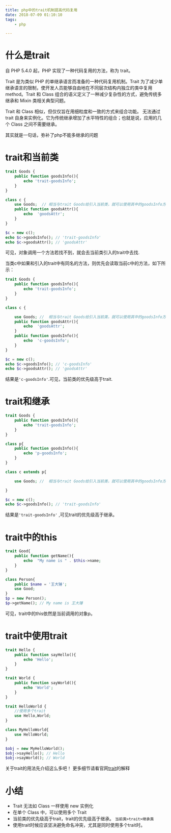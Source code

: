 ```yaml
---
title: php中的trait机制提高代码复用
date: 2018-07-09 01:10:10
tags:
	- php

---
```




# 什么是trait

自 PHP 5.4.0 起，PHP 实现了一种代码复用的方法，称为 trait。

Trait 是为类似 PHP 的单继承语言而准备的一种代码复用机制。Trait 为了减少单继承语言的限制，使开发人员能够自由地在不同层次结构内独立的类中复用 method。Trait 和 Class 组合的语义定义了一种减少复杂性的方式，避免传统多继承和 Mixin 类相关典型问题。

Trait 和 Class 相似，但仅仅旨在用细粒度和一致的方式来组合功能。 无法通过 trait 自身来实例化。它为传统继承增加了水平特性的组合；也就是说，应用的几个 Class 之间不需要继承。

其实就是一句话，弥补了php不能多继承的问题

# trait和当前类
```php
trait Goods {
	public function goodsInfo(){
		echo 'trait-goodsInfo';
	}
}

class c {
	use Goods;  // 相当与trait Goods给引入当前类，就可以使用其中的goodsInfo方法
	public function goodsAttr(){
		echo  'goodsAttr';
	}
}

$c = new c();
echo $c->goodsInfo(); // 'trait-goodsInfo'   
echo $c->goodsAttr(); // 'goodsAttr'
```

可见，对象调用一个方法若找不到，就会去当前类引入的trait中去找.

当类c中如果和引入的trait中有同名的方法，则优先会读取当前c中的方法，如下所示：

```php
trait Goods {
	public function goodsInfo(){
		echo 'trait-goodsInfo';
	}
}

class c {

	use Goods; //  相当与trait Goods给引入当前类，就可以使用其中的goodsInfo方法
	public function goodsAttr(){
		echo  'goodsAttr';
	}
	public function goodsInfo(){
		echo  'c-goodsInfo';
	}
}

$c = new c();
echo $c->goodsInfo(); // 'c-goodsInfo'
echo $c->goodsAttr(); // 'goodsAttr'

```

结果是`'c-goodsInfo'`.可见，当前类的优先级高于trait.

# trait和继承

```php
trait Goods {
	public function goodsInfo(){
		echo 'trait-goodsInfo';
	}
}

class p{
	public function goodsInfo(){
		echo 'p-goodsInfo';
	}
}

class c extends p{

	use Goods; //  相当与trait Goods给引入当前类，就可以使用其中的goodsInfo方法

}

$c = new c();
echo $c->goodsInfo(); // 'trait-goodsInfo'

```

结果是`'trait-goodsInfo'` ,可见trait的优先级高于继承。

# trait中的this
```php
trait Good{
	public function getName(){
		echo  "My name is " . $this->name;
	} 
}

class Person{
	public $name = '王大锤';
	use Good;
}
$p = new Person();
$p->getName(); // My name is 王大锤
```
可见，trait中的this依然是当前调用的对象p。

# trait中使用trait
```php
trait Hello {
	public function sayHello(){
		echo 'Hello';
	}
}

trait World {
	public function sayWorld(){
		echo 'World';
	}
}

trait HelloWorld {
	//使用多个trait
	use Hello,World;
}

class MyHelloWorld{
	use HelloWorld;
}

$obj = new MyHelloWorld();
$obj->sayHello(); // Hello 
$obj->sayWorld(); // World
```


关于trait的用法先介绍这么多吧！ 更多细节请看官网[trait](http://www.php.net/manual/zh/language.oop5.traits.php)的解释

# 小结 
* Trait 无法如 Class 一样使用 new 实例化
* 在单个 Class 中，可以使用多个 Trait 
* 当前类的优先级高于trait，trait的优先级高于继承。 `当前类>trait>继承类`
* 使用trait时候应该坚决避免命名冲突，尤其是同时使用多个trait时。
